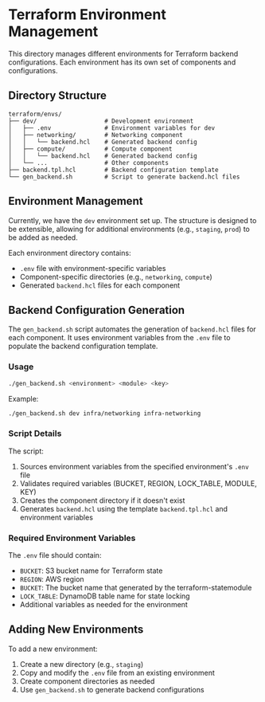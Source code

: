 # Terraform Environment Management

This directory manages different environments for Terraform backend configurations. Each environment has its own set of components and configurations.

## Directory Structure

```
terraform/envs/
├── dev/                   # Development environment
│   ├── .env               # Environment variables for dev
│   ├── networking/        # Networking component
│   │   └── backend.hcl    # Generated backend config
│   ├── compute/           # Compute component
│   │   └── backend.hcl    # Generated backend config
│   └── ...                # Other components
├── backend.tpl.hcl        # Backend configuration template
└── gen_backend.sh         # Script to generate backend.hcl files
```

## Environment Management

Currently, we have the `dev` environment set up. The structure is designed to be extensible, allowing for additional environments (e.g., `staging`, `prod`) to be added as needed.

Each environment directory contains:
- `.env` file with environment-specific variables
- Component-specific directories (e.g., `networking`, `compute`)
- Generated `backend.hcl` files for each component

## Backend Configuration Generation

The `gen_backend.sh` script automates the generation of `backend.hcl` files for each component. It uses environment variables from the `.env` file to populate the backend configuration template.

### Usage

```bash
./gen_backend.sh <environment> <module> <key>
```

Example:
```bash
./gen_backend.sh dev infra/networking infra-networking
```

### Script Details

The script:
1. Sources environment variables from the specified environment's `.env` file
2. Validates required variables (BUCKET, REGION, LOCK_TABLE, MODULE, KEY)
3. Creates the component directory if it doesn't exist
4. Generates `backend.hcl` using the template `backend.tpl.hcl` and environment variables

### Required Environment Variables

The `.env` file should contain:
- `BUCKET`: S3 bucket name for Terraform state
- `REGION`: AWS region
- `BUCKET`: The bucket name that generated by the terraform-statemodule
- `LOCK_TABLE`: DynamoDB table name for state locking
- Additional variables as needed for the environment

## Adding New Environments

To add a new environment:
1. Create a new directory (e.g., `staging`)
2. Copy and modify the `.env` file from an existing environment
3. Create component directories as needed
4. Use `gen_backend.sh` to generate backend configurations 
